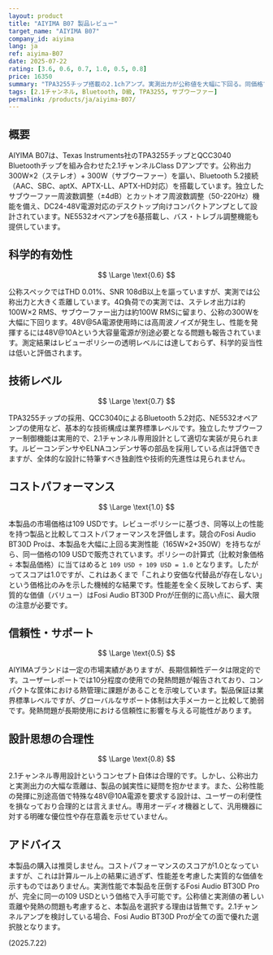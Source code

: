 ```yaml
---
layout: product
title: "AIYIMA B07 製品レビュー"
target_name: "AIYIMA B07"
company_id: aiyima
lang: ja
ref: aiyima-B07
date: 2025-07-22
rating: [3.6, 0.6, 0.7, 1.0, 0.5, 0.8]
price: 16350
summary: "TPA3255チップ搭載の2.1chアンプ。実測出力が公称値を大幅に下回る。同価格で性能が大幅に優れた代替品が存在するため、実質的な価値は低い。"
tags: [2.1チャンネル, Bluetooth, D級, TPA3255, サブウーファー]
permalink: /products/ja/aiyima-B07/
---
```

## 概要

AIYIMA B07は、Texas Instruments社のTPA3255チップとQCC3040 Bluetoothチップを組み合わせた2.1チャンネルClass Dアンプです。公称出力300W×2（ステレオ）+ 300W（サブウーファー）を謳い、Bluetooth 5.2接続（AAC、SBC、aptX、APTX-LL、APTX-HD対応）を搭載しています。独立したサブウーファー周波数調整（±4dB）とカットオフ周波数調整（50-220Hz）機能を備え、DC24-48V電源対応のデスクトップ向けコンパクトアンプとして設計されています。NE5532オペアンプを6基搭載し、バス・トレブル調整機能も提供しています。

## 科学的有効性

$$ \Large \text{0.6} $$

公称スペックではTHD 0.01%、SNR 108dB以上を謳っていますが、実測では公称出力と大きく乖離しています。4Ω負荷での実測では、ステレオ出力は約100W×2 RMS、サブウーファー出力は約100W RMSに留まり、公称の300Wを大幅に下回ります。48V@5A電源使用時には高周波ノイズが発生し、性能を発揮するには48V@10Aという大容量電源が別途必要となる問題も報告されています。測定結果はレビューポリシーの透明レベルには達しておらず、科学的妥当性は低いと評価されます。

## 技術レベル

$$ \Large \text{0.7} $$

TPA3255チップの採用、QCC3040によるBluetooth 5.2対応、NE5532オペアンプの使用など、基本的な技術構成は業界標準レベルです。独立したサブウーファー制御機能は実用的で、2.1チャンネル専用設計として適切な実装が見られます。ルビーコンデンサやELNAコンデンサ等の部品を採用している点は評価できますが、全体的な設計に特筆すべき独創性や技術的先進性は見られません。

## コストパフォーマンス

$$ \Large \text{1.0} $$

本製品の市場価格は109 USDです。レビューポリシーに基づき、同等以上の性能を持つ製品と比較してコストパフォーマンスを評価します。競合のFosi Audio BT30D Proは、本製品を大幅に上回る実測性能（165W×2+350W）を持ちながら、同一価格の109 USDで販売されています。ポリシーの計算式（比較対象価格 ÷ 本製品価格）に当てはめると `109 USD ÷ 109 USD = 1.0` となります。したがってスコアは1.0ですが、これはあくまで「これより安価な代替品が存在しない」という価格比のみを示した機械的な結果です。性能差を全く反映しておらず、実質的な価値（バリュー）はFosi Audio BT30D Proが圧倒的に高い点に、最大限の注意が必要です。

## 信頼性・サポート

$$ \Large \text{0.5} $$

AIYIMAブランドは一定の市場実績がありますが、長期信頼性データは限定的です。ユーザーレポートでは10分程度の使用での発熱問題が報告されており、コンパクトな筐体における熱管理に課題があることを示唆しています。製品保証は業界標準レベルですが、グローバルなサポート体制は大手メーカーと比較して脆弱です。発熱問題が長期使用における信頼性に影響を与える可能性があります。

## 設計思想の合理性

$$ \Large \text{0.8} $$

2.1チャンネル専用設計というコンセプト自体は合理的です。しかし、公称出力と実測出力の大幅な乖離は、製品の誠実性に疑問を抱かせます。また、公称性能の発揮に別途高価で特殊な48V@10A電源を要求する設計は、ユーザーの利便性を損なっており合理的とは言えません。専用オーディオ機器として、汎用機器に対する明確な優位性や存在意義を示せていません。

## アドバイス

本製品の購入は推奨しません。コストパフォーマンスのスコアが1.0となっていますが、これは計算ルール上の結果に過ぎず、性能差を考慮した実質的な価値を示すものではありません。実測性能で本製品を圧倒するFosi Audio BT30D Proが、完全に同一の109 USDという価格で入手可能です。公称値と実測値の著しい乖離や発熱の問題も考慮すると、本製品を選択する理由は皆無です。2.1チャンネルアンプを検討している場合、Fosi Audio BT30D Proが全ての面で優れた選択肢となります。

(2025.7.22)

